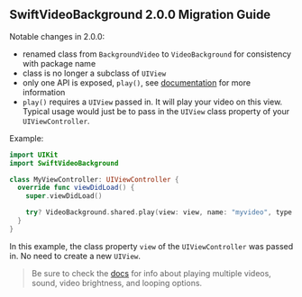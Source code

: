 ## SwiftVideoBackground 2.0.0 Migration Guide

Notable changes in 2.0.0:
- renamed class from `BackgroundVideo` to `VideoBackground` for consistency with package name
- class is no longer a subclass of `UIView`
- only one API is exposed, `play()`, see [documentation](http://wilsonding.com/SwiftVideoBackground/) for more information
- `play()` requires a `UIView` passed in. It will play your video on this view. Typical usage would just be to pass in the `UIView` class property of your `UIViewController`.

Example:

``` swift
import UIKit
import SwiftVideoBackground

class MyViewController: UIViewController {
  override func viewDidLoad() {
    super.viewDidLoad()

    try? VideoBackground.shared.play(view: view, name: "myvideo", type: "mp4")
  }
}
```

In this example, the class property `view` of the `UIViewController` was passed in. No need to create a new `UIView`.

> Be sure to check the [docs](http://wilsonding.com/SwiftVideoBackground/) for info about playing multiple videos, sound, video brightness, and looping options.
